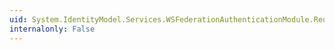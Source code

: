 ```yaml
---
uid: System.IdentityModel.Services.WSFederationAuthenticationModule.RequestPtr
internalonly: False
---
```

